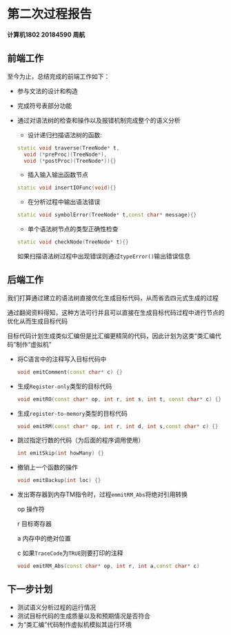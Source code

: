 # 第二次过程报告

**计算机1802 20184590 周航**

## 前端工作

至今为止，总结完成的前端工作如下：

- 参与文法的设计和构造

- 完成符号表部分功能

- 通过对语法树的检查和操作以及报错机制完成整个的语义分析
  
  - 设计递归扫描语法树的函数:
  ```cpp
  static void traverse(TreeNode* t,
  	void (*preProc)(TreeNode*),
  	void (*postProc)(TreeNode*)){}
  ```
  
  - 插入输入输出函数节点
  
  ```cpp
  static void insertIOFunc(void){}
  ```
  
  - 在分析过程中输出语法错误
  
  ```cpp
  static void symbolError(TreeNode* t,const char* message){}
  ```
  
  - 单个语法树节点的类型正确性检查
  
  ```cpp
  static void checkNode(TreeNode* t){}
  ```
  
  如果扫描语法树过程中出现错误则通过`typeError()`输出错误信息
## 后端工作

我们打算通过建立的语法树直接优化生成目标代码，从而省去四元式生成的过程

通过翻阅资料得知，这种方法可行并且可以直接在生成目标代码过程中进行节点的优化从而生成目标代码

目标代码计划生成类似汇编但是比汇编更精简的代码，因此计划为这类“类汇编代码”制作“虚拟机”

- 将C语言中的注释写入目标代码中

  ```cpp
  void emitComment(const char* c) {}
  ```

- 生成`Register-only`类型的目标代码

  ```cpp
  void emitRO(const char* op, int r, int s, int t, const char* c) {}
  ```

- 生成`register-to-memory`类型的目标代码

  ```cpp
  void emitRM(const char* op, int r, int d, int s,const char* c) {}
  ```

- 跳过指定行数的代码（为后面的程序调用使用）

  ```cpp
  int emitSkip(int howMany) {}
  ```

- 撤销上一个函数的操作

  ```cpp
  void emitBackup(int loc) {}
  ```

- 发出寄存器到内存TM指令时，过程`emmitRM_Abs`将绝对引用转换

  op 操作符

  r 目标寄存器

  a 内存中的绝对位置

  c 如果`TraceCode`为`TRUE`则要打印的注释

  ```cpp
  void emitRM_Abs(const char* op, int r, int a,const char* c) 
  ```

## 下一步计划

- 测试语义分析过程的运行情况
- 测试目标代码的生成质量以及和预期情况是否符合
- 为“类汇编”代码制作虚拟机模拟其运行环境